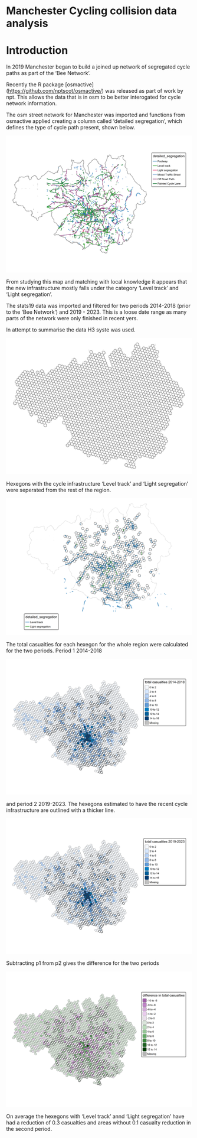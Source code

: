 # Manchester Cycling collision data analysis


# Introduction

In 2019 Manchester began to build a joined up network of segregated
cycle paths as part of the ‘Bee Network’.

Recently the R package \[osmactive\]
(https://github.com/nptscot/osmactive/) was released as part of work by
npt. This allows the data that is in osm to be better interogated for
cycle network information.

The osm street network for Manchester was imported and functions from
osmactive applied creating a column called ‘detailed segregation’, which
defines the type of cycle path present, shown below.

![](cycle_routes.png)

From studying this map and matching with local knowledge it appears that
the new infrastructure mostly falls under the category ‘Level track’ and
‘Light segregation’.

The stats19 data was imported and filtered for two periods 2014-2018
(prior to the ‘Bee Network’) and 2019 - 2023. This is a loose date range
as many parts of the network were only finished in recent yers.

In attempt to summarise the data H3 syste was used.

![](hex_sf.png)

Hexegons with the cycle infrastructure ‘Level track’ and ‘Light
segregation’ were seperated from the rest of the region.

![](cycle_hex.png)

The total casualties for each hexegon for the whole region were
calculated for the two periods. Period 1 2014-2018

![](tot_p1.png)

and period 2 2019-2023. The hexegons estimated to have the recent cycle
infrastructure are outlined with a thicker line.

![](tot_p2.png)

Subtracting p1 from p2 gives the difference for the two periods

![](diff.png)

On average the hexegons with ‘Level track’ annd ‘Light segregation’ have
had a reduction of 0.3 casualties and areas without 0.1 casualty
reduction in the second period.
